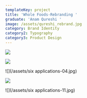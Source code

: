```yaml
---
templateKey: project
title: 'Whole Foods-Rebranding '
graduate: 'Anam Qureshi '
image: /assets/qureshi_rebrand.jpg
category: Brand Identity
category2: Typography
category3: Product Design
---
```

![](/assets/qureshi_letter.jpg)

![](/assets/logo-01.jpg)

![](/assets/six applications-04.jpg)

![](/assets/van-05.jpg)



![](/assets/six applications-11.jpg)
